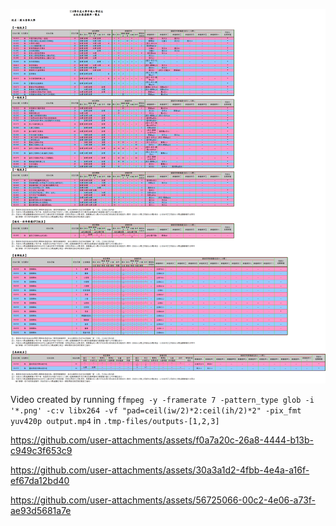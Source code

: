 ![Original Image](./test.png)

Video created by running `ffmpeg -y -framerate 7 -pattern_type glob -i '*.png' -c:v libx264 -vf "pad=ceil(iw/2)*2:ceil(ih/2)*2" -pix_fmt yuv420p output.mp4` in `.tmp-files/outputs-[1,2,3]`


https://github.com/user-attachments/assets/f0a7a20c-26a8-4444-b13b-c949c3f653c9


https://github.com/user-attachments/assets/30a3a1d2-4fbb-4e4a-a16f-ef67da12bd40



https://github.com/user-attachments/assets/56725066-00c2-4e06-a73f-ae93d5681a7e

